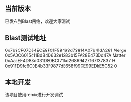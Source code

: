 
## 当前版本
已发布到Blast网络，欢迎大家测试  
## Blast测试地址
0x7b8CF07D54ECE8F01F58463d73814A07b41dA261 Merge  
0x5A0C6015411BdB4D632e1283b15FA28E473Dd47A Matter  
0xAaaEF4D8Bd031D80BCf715d26869427167137837 H  
0x91FD9fc6C0E4b33F9877dE658f99CE99EDbE5C52 O  



## 本地开发
该项目使用remix进行开发调试

